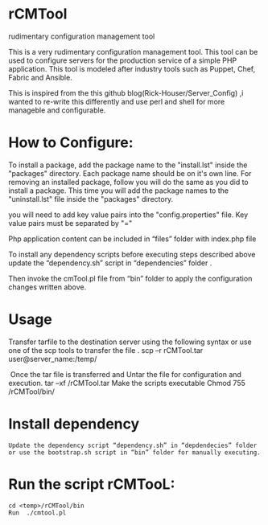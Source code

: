 # rCMTool
rudimentary configuration management tool

This is a very rudimentary configuration management tool. This tool can be used to configure servers for the production service of a simple PHP application. This tool is modeled after industry tools such as Puppet, Chef, Fabric and Ansible.

This is inspired from the this github blog(Rick-Houser/Server_Config) ,i wanted to re-write this differently and use perl and shell for more manageble and configurable.


# How to Configure:
To install a package, add the package name to the "install.lst" inside the "packages" directory. Each package name should be on it's own line.
For removing an installed package, follow you will do the same as you did to install a package. This time you will add the package names to the "uninstall.lst" file inside the "packages" directory.

you will need to add key value pairs into the "config.properties" file. Key value pairs must be separated by "=" 

Php application content can be included in “files” folder with index.php file

To install any dependency scripts before executing steps described above update the “dependency.sh” script in “dependencies” folder .

Then invoke the cmTool.pl file from “bin” folder to apply the configuration changes written above.

# Usage
Transfer tarfile to the destination server using the following syntax or use one of the scp tools to transfer the file .
	scp –r  rCMTool.tar user@server_name:/temp/
  
  Once the tar file is transferred and Untar the file for configuration and execution.
	tar –xf <temp>/rCMTool.tar
Make the scripts executable
	Chmod 755  <temp>/rCMTool/bin/

# Install dependency
	Update the dependency script “dependency.sh” in “depdendecies” folder or use the bootstrap.sh script in “bin” folder for manually executing.
  
# Run the script rCMTooL:
	cd <temp>/rCMTool/bin
	Run  ./cmtool.pl 
